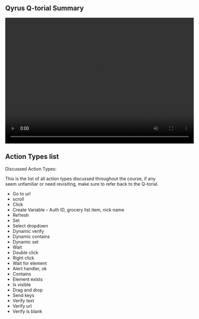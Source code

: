 ## Qyrus Q-torial Summary

<video width="600px" height="400px" controls>
  <source src="https://dmdug58z0ycm2.cloudfront.net/production/pub-site/Web/Clip13-Q-torialoutro.mp4" type="video/mp4">
</video>

## Action Types list

Discussed Action Types:

This is the list of all action types discussed throughout the course, if any seem unfamiliar or need revisiting, make sure to refer back to the Q-torial.

- Go to url
- scroll
- Click
- Create Variable – Auth ID, grocery list item, nick name
- Refresh
- Set
- Select dropdown
- Dynamic verify
- Dynamic contains
- Dynamic set
- Wait
- Double click
- Right click
- Wait for element
- Alert handler, ok
- Contains
- Element exists
- Is visible
- Drag and drop
- Send keys
- Verify text
- Verify url
- Verify is blank